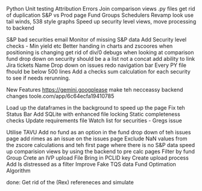 


Python Unit testing
Attribution Errors
Join comparison views .py files get rid of duplication
S&P vs Prod page
Fund Groups
Schedulers
Revamp look use tail winds, 538 style graphs
Speed up security level views, move processing to backend

S&P bad securities email
Monitor of missing S&P data
Add Security level checks - Min yield etc
Better handing in charts and zscoores when positioning is changing
get rid of div/0 debugs when looking at comparison
fund drop down on security should be a a list not a concat
add ability to link Jira tickets
Name Drop down on issues
redo navigation bar
Every PY file fhould be below 500 lines
Add a checks sum calculation for each security to see if needs rerunning.

New Features https://gemini.googplease make teh necceassy backend changes toole.com/app/6c64ecfa19410785

Load up the dataframes in the background to speed up the page
Fix teh Status Bar
Add SQLite with enhanced file locking
Static completeness checks
Update requirements file
Watch list for securities - Gregs issue

Utilise TAVU
Add no fund as an option in the fund drop down of teh issues page
add rimes as an issue on the issues page
Exclude NaN values from the zscore calculations and teh first page where there is no S&P data
speed up comparision views by using the backend to pre calc pages
Filter by fund Group
Crete an IVP upload File
Bring in PCLID key
Create upload process
Add Is distressed  as a filter
Improve Fake TQS data
Fund Optimation Algorithm

done:
Get rid of the (Rex) refereneces and simulate


